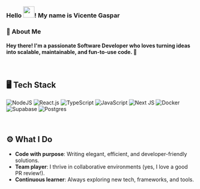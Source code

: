 ### Hello <img width="30" src="https://media.tenor.com/SNL9_xhZl9oAAAAi/waving-hand-joypixels.gif">! My name is Vicente Gaspar

### 🌟 About Me  
#### Hey there! I'm a passionate **Software Developer** who loves turning ideas into scalable, maintainable, and fun-to-use code. 🚀  

<br/>

## 🖥️ Tech Stack  
![NodeJS](https://img.shields.io/badge/node.js-6DA55F?style=for-the-badge&logo=node.js&logoColor=white)
![React.js](https://img.shields.io/badge/-React.js-61DAFB?style=for-the-badge&logo=react&labelColor=0D1117)
![TypeScript](https://img.shields.io/badge/typescript-%23007ACC.svg?style=for-the-badge&logo=typescript&logoColor=white) 
![JavaScript](https://img.shields.io/badge/javascript-%23323330.svg?style=for-the-badge&logo=javascript&logoColor=%23F7DF1E)
![Next JS](https://img.shields.io/badge/-Next_JS-black?style=for-the-badge&logoColor=white&logo=nextdotjs&color=000000)
![Docker](https://img.shields.io/badge/Docker-2496ED?style=for-the-badge&logo=docker&logoColor=white)
![Supabase](https://shields.io/badge/supabase-black?logo=supabase&style=for-the-badge)
![Postgres](https://img.shields.io/badge/postgres-%23316192.svg?style=for-the-badge&logo=postgresql&logoColor=white)

<br/>

## ⚙️ What I Do  
- **Code with purpose**: Writing elegant, efficient, and developer-friendly solutions.  
- **Team player**: I thrive in collaborative environments (yes, I love a good PR review!).  
- **Continuous learner**: Always exploring new tech, frameworks, and tools.  

